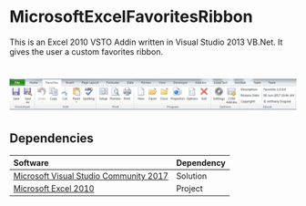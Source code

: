 # MicrosoftExcelFavoritesRibbon
This is an Excel 2010 VSTO Addin written in Visual Studio 2013 VB.Net. It gives the user a custom favorites ribbon.


<h1 align="center">
  <img src="Images/toolbar.png" alt="MyToolbar" />
</h1>

## Dependencies
|Software                                   |Dependency                 |
|:------------------------------------------|:--------------------------|
|[Microsoft Visual Studio Community 2017](https://www.visualstudio.com/vs/whatsnew/)|Solution|
|[Microsoft Excel 2010](https://www.microsoft.com/en-au/software-download/office)|Project|
